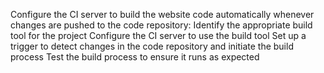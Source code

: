 Configure the CI server to build the website code automatically whenever changes are pushed to the code repository:
Identify the appropriate build tool for the project
Configure the CI server to use the build tool
Set up a trigger to detect changes in the code repository and initiate the build process
Test the build process to ensure it runs as expected

